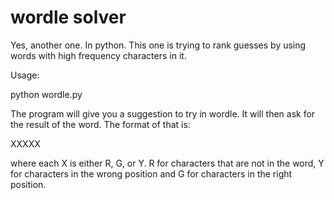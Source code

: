 # wordle solver

Yes, another one. In python. This one is trying to rank guesses by using words with high frequency characters in it.

Usage:

python wordle.py

The program will give you a suggestion to try in wordle. It will then ask for the result of the word. The format of that is:

XXXXX

where each X is either R, G, or Y. R for characters that are not in the word, Y for characters in the wrong position and G for characters in the right position.
